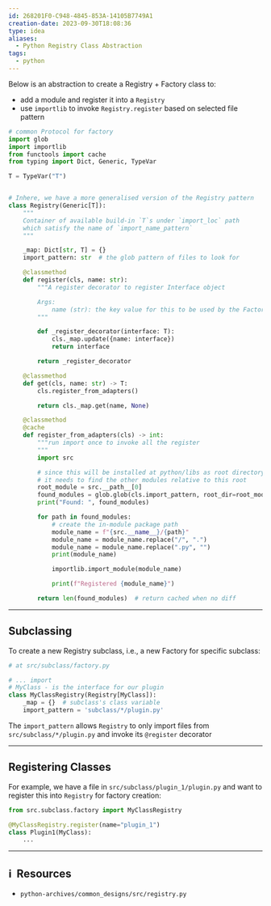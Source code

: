 ```yaml
---
id: 268201F0-C948-4845-853A-14105B7749A1
creation-date: 2023-09-30T18:08:36
type: idea
aliases:
  - Python Registry Class Abstraction
tags:
  - python
---
```

Below is an abstraction to create a Registry + Factory class to: 
- add a module and register it into a `Registry`
- use `importlib` to invoke `Registry.register` based on selected file pattern

```python
# common Protocol for factory
import glob
import importlib
from functools import cache
from typing import Dict, Generic, TypeVar

T = TypeVar("T")


# Inhere, we have a more generalised version of the Registry pattern
class Registry(Generic[T]):
    """
    Container of available build-in `T`s under `import_loc` path
    which satisfy the name of `import_name_pattern`
    """

    _map: Dict[str, T] = {}
    import_pattern: str  # the glob pattern of files to look for

    @classmethod
    def register(cls, name: str):
        """A register decorator to register Interface object

        Args:
            name (str): the key value for this to be used by the Factory
        """

        def _register_decorator(interface: T):
            cls._map.update({name: interface})
            return interface

        return _register_decorator

    @classmethod
    def get(cls, name: str) -> T:
        cls.register_from_adapters()

        return cls._map.get(name, None)

    @classmethod
    @cache
    def register_from_adapters(cls) -> int:
        """run import once to invoke all the register 
        """
        import src

        # since this will be installed at python/libs as root directory
        # it needs to find the other modules relative to this root
        root_module = src.__path__[0]
        found_modules = glob.glob(cls.import_pattern, root_dir=root_module)
        print("Found: ", found_modules)

        for path in found_modules:
            # create the in-module package path
            module_name = f"{src.__name__}/{path}"
            module_name = module_name.replace("/", ".")
            module_name = module_name.replace(".py", "")
            print(module_name)

            importlib.import_module(module_name)

            print(f"Registered {module_name}")

        return len(found_modules)  # return cached when no diff

```

---
## Subclassing

To create a new Registry subclass, i.e., a new Factory for specific subclass: 

```python
# at src/subclass/factory.py

# ... import 
# MyClass - is the interface for our plugin
class MyClassRegistry(Registry[MyClass]):
	_map = {}  # subclass's class variable
	import_pattern = 'subclass/*/plugin.py'

```

The `import_pattern` allows `Registry` to only import files from `src/subclass/*/plugin.py` and invoke its `@register` decorator

---
## Registering Classes

For example, we have a file in `src/subclass/plugin_1/plugin.py` and want to register this into `Registry` for factory creation:  

```python
from src.subclass.factory import MyClassRegistry

@MyClassRegistry.register(name="plugin_1")
class Plugin1(MyClass):
	...
```

---
## ℹ️  Resources
- `python-archives/common_designs/src/registry.py`